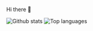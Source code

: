 


Hi there :wave:


![Github stats](https://github-readme-stats.vercel.app/api?username=qiushiyan&theme=blueberry)
![Top languages](https://github-readme-stats.vercel.app/api/top-langs/?username=qiushiyan&hide=html,jupyter,jupyter%20notebook,JavaScript,Tex,SCSS,CSS&&exclude_repo=reaction-timer,caturday,palettes,chatroom&=&langs_count=8&theme=dracula&layout=compact)





